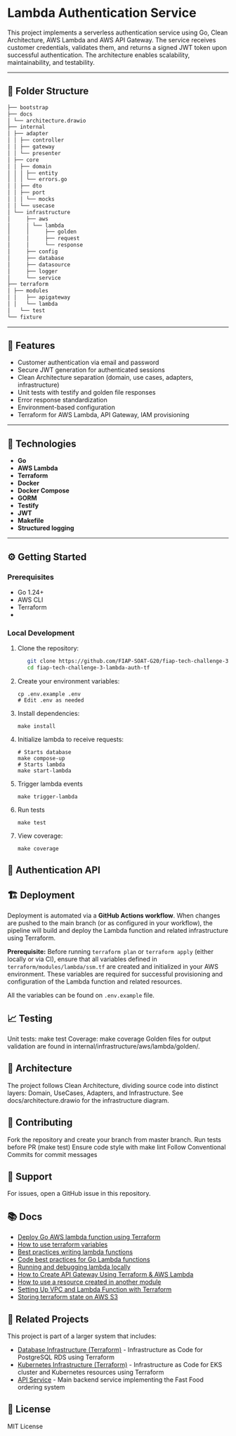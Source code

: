 # Lambda Authentication Service

This project implements a serverless authentication service using Go, Clean Architecture, AWS Lambda and AWS API Gateway. The service receives customer credentials, validates them, and returns a signed JWT token upon successful authentication. The architecture enables scalability, maintainability, and testability.

---

## 📁 Folder Structure

```bash
├── bootstrap
├── docs
│ └── architecture.drawio
├── internal
│ ├── adapter
│ │ ├── controller
│ │ ├── gateway
│ │ └── presenter
│ ├── core
│ │ ├── domain
│ │ │ ├── entity
│ │ │ └── errors.go
│ │ ├── dto
│ │ ├── port
│ │ │ └── mocks
│ │ └── usecase
│ └── infrastructure
│     ├── aws
│     │ └── lambda
│     │     ├── golden
│     │     ├── request
│     │     └── response
│     ├── config
│     ├── database
│     ├── datasource
│     ├── logger
│     └── service
├── terraform
│ ├── modules
│ │   ├── apigateway
│ │   └── lambda
│   └── test
└── fixture
```

---

## 🚀 Features

- Customer authentication via email and password
- Secure JWT generation for authenticated sessions
- Clean Architecture separation (domain, use cases, adapters, infrastructure)
- Unit tests with testify and golden file responses
- Error response standardization
- Environment-based configuration
- Terraform for AWS Lambda, API Gateway, IAM provisioning

---

## 🔧 Technologies

- **Go**
- **AWS Lambda**
- **Terraform**
- **Docker**
- **Docker Compose**
- **GORM**
- **Testify**
- **JWT**
- **Makefile**
- **Structured logging**

---

## ⚙️ Getting Started

### Prerequisites

- Go 1.24+
- AWS CLI
- Terraform
-

### Local Development

1. Clone the repository:

   ```bash
      git clone https://github.com/FIAP-SOAT-G20/fiap-tech-challenge-3-lambda-auth-tf.git
      cd fiap-tech-challenge-3-lambda-auth-tf
   ```

2. Create your environment variables:

   ```shell
   cp .env.example .env
   # Edit .env as needed 
   ```

3. Install dependencies:

   ```shell
   make install
   ```

4. Initialize lambda to receive requests:

   ```shell
   # Starts database
   make compose-up
   # Starts lambda
   make start-lambda
   ```

5. Trigger lambda events

   ```shell
   make trigger-lambda 
   ```

6. Run tests

   ```shell
   make test 
   ```

7. View coverage:

   ```shell
   make coverage
   ```

## 📝 Authentication API

## 🏗️ Deployment

Deployment is automated via a **GitHub Actions workflow**. When changes are pushed to the main branch (or as configured in your workflow), the pipeline will build and deploy the Lambda function and related infrastructure using Terraform.

**Prerequisite:**
Before running `terraform plan` or `terraform apply` (either locally or via CI), ensure that all variables defined in `terraform/modules/lambda/ssm.tf` are created and initialized in your AWS environment. These variables are required for successful provisioning and configuration of the Lambda function and related resources.

All the variables can be found on `.env.example` file.

## 📈 Testing

Unit tests: make test
Coverage: make coverage
Golden files for output validation are found in internal/infrastructure/aws/lambda/golden/.

## 🧩 Architecture

The project follows Clean Architecture, dividing source code into distinct layers: Domain, UseCases, Adapters, and Infrastructure. See docs/architecture.drawio for the infrastructure diagram.

## 👏 Contributing

Fork the repository and create your branch from master branch.
Run tests before PR (make test)
Ensure code style with make lint
Follow Conventional Commits for commit messages

## 🙏 Support

For issues, open a GitHub issue in this repository.

## 📚 Docs

- [Deploy Go AWS lambda function using Terraform](https://www.thedevbook.com/deploy-go-aws-lambda-function-using-terraform/)
- [How to use terraform variables](https://spacelift.io/blog/how-to-use-terraform-variables)
- [Best practices writing lambda functions](https://docs.aws.amazon.com/lambda/latest/dg/best-practices.html)
- [Code best practices for Go Lambda functions](https://docs.aws.amazon.com/lambda/latest/dg/golang-handler.html#go-best-practices)
- [Running and debugging lambda locally](https://medium.com/nagoya-foundation/running-and-debugging-go-lambda-functions-locally-156893e4ed0d)
- [How to Create API Gateway Using Terraform & AWS Lambda](https://spacelift.io/blog/terraform-api-gateway)
- [How to use a resource created in another module](https://discuss.hashicorp.com/t/how-to-use-a-resource-created-in-another-module/19032/3)
- [Setting Up VPC and Lambda Function with Terraform](https://dev.to/sepiyush/setting-up-vpc-and-lambda-function-with-terraform-3m9d)
- [Storing terraform state on AWS S3](https://developer.hashicorp.com/terraform/language/backend/s3)

## 🔗 Related Projects

This project is part of a larger system that includes:

- [Database Infrastructure (Terraform)](https://github.com/FIAP-SOAT-G20/fiap-tech-challenge-3-db-tf) - Infrastructure as Code for PostgreSQL RDS using Terraform
- [Kubernetes Infrastructure (Terraform)](https://github.com/FIAP-SOAT-G20/fiap-tech-challenge-3-k8s-tf) - Infrastructure as Code for EKS cluster and Kubernetes resources using Terraform
- [API Service](https://github.com/FIAP-SOAT-G20/fiap-tech-challenge-3-api) - Main backend service implementing the Fast Food ordering system


## 📄 License

MIT License
